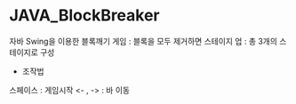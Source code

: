 # JAVA_BlockBreaker

자바 Swing을 이용한 블록깨기 게임
: 블록을 모두 제거하면 스테이지 업
: 총 3개의 스테이지로 구성

- 조작법

스페이스 : 게임시작
<- , ->  : 바 이동
